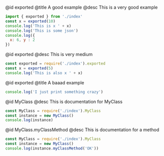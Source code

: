 

@id exported
@title A good example
@desc This is a very good example
```javascript 
import { exported } from './index'
const x = exported(10)
console.log('This is x ' + x)
console.log('This is some json')
console.log({
  x: 6, y : 2
})
```



@id exported
@desc This is very medium

```js
const exported = require('./index').exported
const x = exported(5)
console.log('This is also x ' + x)
```
@id exported
@title A baaad example

```jsx
console.log('I just print something crazy')
```

@id MyClass
@desc This is documentation for MyClass

```js
const MyClass = require('./index').MyClass
const instance = new MyClass()
console.log(instance)
```

@id MyClass.myClassMethod
@desc This is documentation for a method

```js
const MyClass = require('./index').MyClass
const instance = new MyClass()
console.log(instance.myClassMethod('OK'))

```
